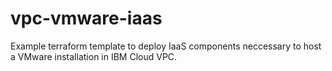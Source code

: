 # vpc-vmware-iaas
Example terraform template to deploy IaaS components neccessary to host a VMware installation in IBM Cloud VPC.
